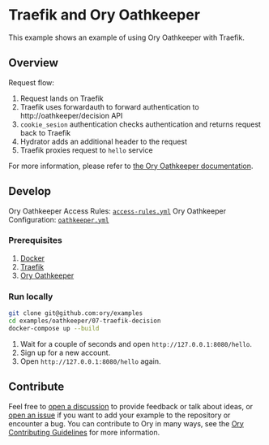 # Traefik and Ory Oathkeeper

This example shows an example of using Ory Oathkeeper with Traefik.

## Overview

Request flow:

1. Request lands on Traefik
1. Traefik uses forwardauth to forward authentication to
   http://oathkeeper/decision API
1. `cookie_sesion` authentication checks authentication and returns request back
   to Traefik
1. Hydrator adds an additional header to the request
1. Traefik proxies request to `hello` service

For more information, please refer to
[the Ory Oathkeeper documentation](https://www.ory.sh/docs/oathkeeper).

## Develop

Ory Oathkeeper Access Rules: [`access-rules.yml`](./oathkeeper/access-rules.yml)
Ory Oathkeeper Configuration: [`oathkeeper.yml`](./oathkeeper/oathkeeper.yml)

### Prerequisites

1. [Docker](https://docs.docker.com/get-docker/)
1. [Traefik](https://doc.traefik.io/traefik/getting-started/install-traefik/)
1. [Ory Oathkeeper](https://www.ory.sh/docs/oathkeeper/install)

### Run locally

```bash
git clone git@github.com:ory/examples
cd examples/oathkeeper/07-traefik-decision
docker-compose up --build
```

1. Wait for a couple of seconds and open `http://127.0.0.1:8080/hello`.
1. Sign up for a new account.
1. Open `http://127.0.0.1:8080/hello` again.

## Contribute

Feel free to
[open a discussion](https://github.com/ory/examples/discussions/new) to provide
feedback or talk about ideas, or
[open an issue](https://github.com/ory/examples/issues/new) if you want to add
your example to the repository or encounter a bug. You can contribute to Ory in
many ways, see the
[Ory Contributing Guidelines](https://www.ory.sh/docs/ecosystem/contributing)
for more information.
